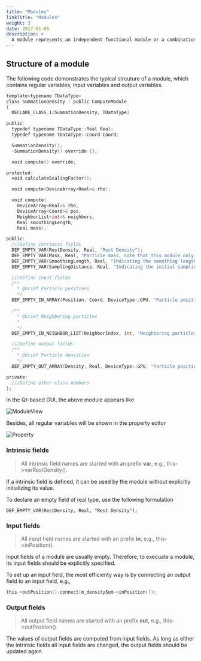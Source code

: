 ```yaml
---
title: "Modules"
linkTitle: "Modules"
weight: 3
date: 2017-01-05
description: >
  A module represents an independent functional module or a combination of functional modules. Typical modules include the **topology** modules, **compute** modules, **force** modules and **constrain** modules, etc.
---
```


## Structure of a module

The following code demonstrates the typical strcuture of a module, which contains regular variables, input variables and output variables.

```go
template<typename TDataType>
class SummationDensity : public ComputeModule
{
  DECLARE_CLASS_1(SummationDensity, TDataType)

public:
  typedef typename TDataType::Real Real;
  typedef typename TDataType::Coord Coord;

  SummationDensity();
  ~SummationDensity() override {};

  void compute() override;

protected:
  void calculateScalingFactor();

  void compute(DeviceArray<Real>& rho);

  void compute(
    DeviceArray<Real>& rho,
    DeviceArray<Coord>& pos,
    NeighborList<int>& neighbors,
    Real smoothingLength,
    Real mass);

public:
  ///Define intrinsic fields
  DEF_EMPTY_VAR(RestDensity, Real, "Rest Density");
  DEF_EMPTY_VAR(Mass, Real, "Particle mass, note that this module only support a constant mass for all particles.");
  DEF_EMPTY_VAR(SmoothingLength, Real, "Indicating the smoothing length");
  DEF_EMPTY_VAR(SamplingDistance, Real, "Indicating the initial sampling distance");

  ///Define input fields
  /**
    * @brief Particle positions
    */
  DEF_EMPTY_IN_ARRAY(Position, Coord, DeviceType::GPU, "Particle position");

  /**
    * @brief Neighboring particles
    *
    */
  DEF_EMPTY_IN_NEIGHBOR_LIST(NeighborIndex, int, "Neighboring particles' ids");

  ///Define output fields
  /**
    * @brief Particle densities
    */
  DEF_EMPTY_OUT_ARRAY(Density, Real, DeviceType::GPU, "Particle position");

private:
  ///Define other class members
};
```

In the Qt-based GUI, the above module appears like

![ModuleView](./modules/summation-density.jpg)

Besides, all regular variables will be shown in the property editor

![Property](./modules/property.jpg)

### Intrinsic fields

> All intrinsic field names are started with an prefix **var**, e.g., this->varRestDensity().

If a intrinsic field is defined, it can be used by the module without explicitly initializing its value.

To declare an empty field of real type, use the following formulation
```
DEF_EMPTY_VAR(RestDensity, Real, "Rest Density");
```

### Input fields

> All input field names are started with an prefix **in**, e.g., this->inPosition().


Input fields of a module are usually empty. Therefore, to execuate a module, its input fields should be explicitly specified.

To set up an input field, the most efficienty way is by connecting an output field to an input field, e.g., 
```go
this->outPosition().connect(m_densitySum->inPosition());
```

### Output fields

> All output field names are started with an prefix **out**, e.g., this->outPosition().


The values of output fields are computed from input fields.
As long as either the intrinsic fields all input fields are changed, the output fields should be updated again.
